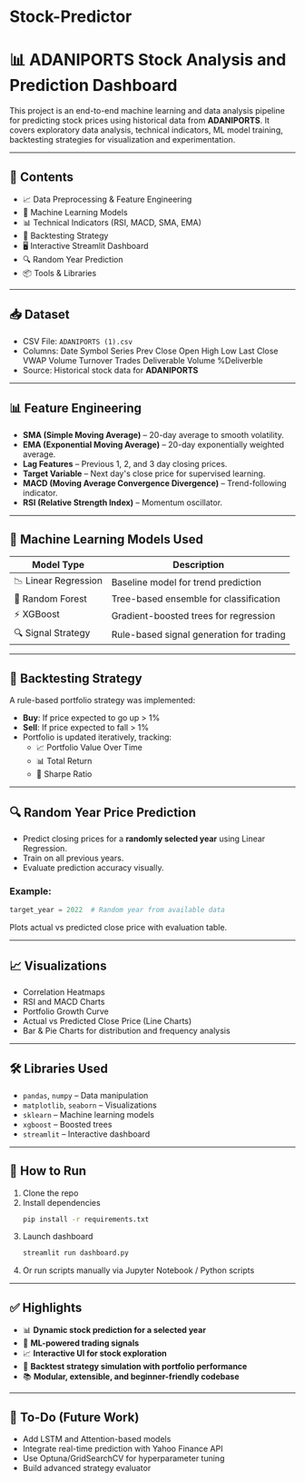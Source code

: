 # Stock-Predictor
# 📊 ADANIPORTS Stock Analysis and Prediction Dashboard

This project is an end-to-end machine learning and data analysis pipeline for predicting stock prices using historical data from **ADANIPORTS**. It covers exploratory data analysis, technical indicators, ML model training, backtesting strategies for visualization and experimentation.

---

## 🧾 Contents

- 📈 Data Preprocessing & Feature Engineering  
- 🧠 Machine Learning Models  
- 📊 Technical Indicators (RSI, MACD, SMA, EMA)  
- 🔁 Backtesting Strategy  
- 🖥️ Interactive Streamlit Dashboard  
- 🔍 Random Year Prediction  
- 📦 Tools & Libraries  

---

## 📥 Dataset

- CSV File: `ADANIPORTS (1).csv`
- Columns: Date	Symbol	Series	Prev Close	Open	High	Low	Last	Close	VWAP	Volume	Turnover	Trades	Deliverable Volume	%Deliverble
- Source: Historical stock data for **ADANIPORTS**

---

## 📊 Feature Engineering

- **SMA (Simple Moving Average)** – 20-day average to smooth volatility.
- **EMA (Exponential Moving Average)** – 20-day exponentially weighted average.
- **Lag Features** – Previous 1, 2, and 3 day closing prices.
- **Target Variable** – Next day's close price for supervised learning.
- **MACD (Moving Average Convergence Divergence)** – Trend-following indicator.
- **RSI (Relative Strength Index)** – Momentum oscillator.

---

## 🧠 Machine Learning Models Used

| Model Type          | Description                              |
|---------------------|------------------------------------------|
| 📉 Linear Regression | Baseline model for trend prediction      |
| 🌲 Random Forest     | Tree-based ensemble for classification   |
| ⚡ XGBoost           | Gradient-boosted trees for regression    |
| 🔍 Signal Strategy   | Rule-based signal generation for trading |

---

## 🔁 Backtesting Strategy

A rule-based portfolio strategy was implemented:

- **Buy**: If price expected to go up > 1%
- **Sell**: If price expected to fall > 1%
- Portfolio is updated iteratively, tracking:
  - 📈 Portfolio Value Over Time  
  - 📊 Total Return  
  - 🧮 Sharpe Ratio

---

## 🔍 Random Year Price Prediction

- Predict closing prices for a **randomly selected year** using Linear Regression.
- Train on all previous years.
- Evaluate prediction accuracy visually.

### Example:

```python
target_year = 2022  # Random year from available data
```

Plots actual vs predicted close price with evaluation table.

---

## 📈 Visualizations

- Correlation Heatmaps
- RSI and MACD Charts
- Portfolio Growth Curve
- Actual vs Predicted Close Price (Line Charts)
- Bar & Pie Charts for distribution and frequency analysis

---

## 🛠️ Libraries Used

- `pandas`, `numpy` – Data manipulation  
- `matplotlib`, `seaborn` – Visualizations  
- `sklearn` – Machine learning models  
- `xgboost` – Boosted trees  
- `streamlit` – Interactive dashboard  

---

## 🚀 How to Run

1. Clone the repo  
2. Install dependencies  
   ```bash
   pip install -r requirements.txt
   ```
3. Launch dashboard  
   ```bash
   streamlit run dashboard.py
   ```
4. Or run scripts manually via Jupyter Notebook / Python scripts

---

## ✅ Highlights

- 📊 **Dynamic stock prediction for a selected year**
- 🧠 **ML-powered trading signals**
- 📈 **Interactive UI for stock exploration**
- 🧪 **Backtest strategy simulation with portfolio performance**
- 📚 **Modular, extensible, and beginner-friendly codebase**

---

## 📌 To-Do (Future Work)

- Add LSTM and Attention-based models
- Integrate real-time prediction with Yahoo Finance API
- Use Optuna/GridSearchCV for hyperparameter tuning
- Build advanced strategy evaluator
